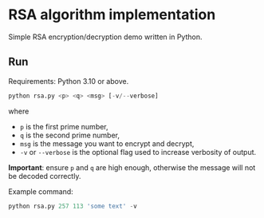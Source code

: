# RSA algorithm implementation

Simple RSA encryption/decryption demo written in Python.

## Run

Requirements: Python 3.10 or above.

```python
python rsa.py <p> <q> <msg> [-v/--verbose]
```

where

* `p` is the first prime number,
* `q` is the second prime number,
* `msg` is the message you want to encrypt and decrypt,
* `-v` or `--verbose` is the optional flag used to increase verbosity of
output.

**Important**: ensure `p` and `q` are high enough, otherwise the message
will not be decoded correctly.

Example command:

```python
python rsa.py 257 113 'some text' -v
```
